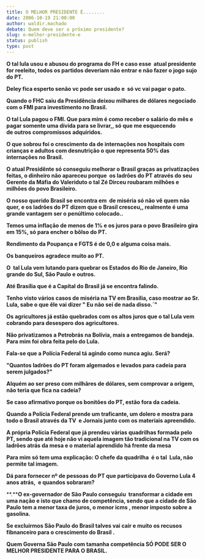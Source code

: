 ```yaml
---
title: O MELHOR PRESIDENTE É........
date: 2006-10-19 21:00:00
author: waldir.machado
debate: Quem deve ser o próximo presidente?
slug: o-melhor-presidente-e
status: publish 
type: post
---
```


**O tal lula usou e abusou do programa do FH e caso esse  atual presidente for reeleito, todos os partidos deveriam não entrar e não fazer o jogo sujo do PT.**


**Deley fica esperto senão vc pode ser usado e  só vc vai pagar o pato.**


**Quando o FHC saiu da Presidência deixou milhares de dólares negociado com o FMI para investimento no Brasil.**


**O tal Lula pagou o FMI. Que para mim é como receber o salário do mês e pagar somente uma dívida para se livrar,, só que me esquecendo  de outros compromissos adquiridos.**


**O que sobrou foi o crescimento da de internações nos hospitais com crianças e adultos com desnutrição o que representa 50% das internações no Brasil.**


**O atual Presidênte só conseguiu melhorar o Brasil graças as privatizações feitas, o dinheiro não apareceu porque  os ladrões do PT através do seu Gerente da Máfia do Valeriduto o tal Zé Dirceu roubaram milhões e milhões do povo Brasileiro.**


**O nosso querido Brasil se encontra em  de miséria só não vê quem não quer, e os ladrões do PT dizem que o Brasil cresceu,, realmente é uma grande vantagem ser o penúltimo colocado..**


**Temos uma inflação de menos de 1% e os juros para o povo Brasileiro gira em 15%, só para encher o bôlso do PT.**


**Rendimento da Poupança e FGTS é de 0,0 e alguma coisa mais.**


**Os banqueiros agradece muito ao PT.**


**O  tal Lula vem lutando para quebrar os Estados do Rio de Janeiro, Rio grande do Sul, São Paulo e outros.**


**Até Brasília que é a Capital do Brasil já se encontra falindo.**


**Tenho visto vários casos de miséria na TV em Brasília, caso mostrar ao Sr. Lula, sabe o que êle vai dizer " Eu não sei de nada disso.´"**


**Os agricultores já estão quebrados com os altos juros que o tal Lula vem cobrando para desespero dos agricultores.**


**Não privatizamos a Petrobrás na Bolívia, mais a entregamos de bandeja. Para mim foi obra feita pelo do Lula.**


**Fala-se que a Polícia Federal tá agindo como nunca agiu. Será?**


**"Quantos ladrões do PT foram algemados e levados para cadeia para serem julgados?"**


**Alquém ao ser preso com milhãres de dólares, sem comprovar a origem, não teria que fica na cadeia?**


**Se caso afirmativo porque os bonitões do PT, estão fora da cadeia.**


**Quando a Polícia Federal prende um traficante, um dolero e mostra para todo o Brasil através da TV  e Jornais junto com os materiais apreendido.**


**A própria Polícia Federal que já prendeu várias quadrilhas formada pelo PT, sendo que até hoje não vi aquela imagem tão tradicional na TV com os ladrões atrás da mesa e o material aprendido há frente da mesa**


**Para mim só tem uma explicação: O chefe da quadrilha  é o tal  Lula, não permite tal imagem.**


**Dá para fornecer nº de pessoas do PT que participava do Governo Lula 4 anos atrás,  e quandos sobraram?**


**.****O ex-governador de São Paulo conseguiu  transformar a cidade em uma nação e isto que chamo de competência, sendo que a cidade de São Paulo tem a menor taxa de juros, o menor icms , menor imposto sobre a gasolina.**


**Se excluirmos São Paulo do Brasil talves vai cair e muito os recusos fibnanceiro para o crescimento do Brasil .**


**Quem Governa São Paulo com tamanha competência SÓ PODE SER O MELHOR PRESIDENTE PARA O BRASIL.**


